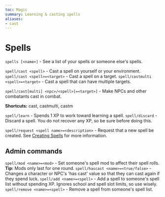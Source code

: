 ```yaml
---
toc: Magic
summary: Learning & casting spells
aliases:
- cast
---
```

# Spells
`spells [<name>]` - See a list of your spells or someone else's spells.

`spell/cast <spell>` - Cast a spell on yourself or your environment.
`spell/cast <spell>=<target>` - Cast a spell on a target.
`spell/castmulti <spell>=<target>` - Cast a spell that can have multiple targets.

`spell/cast[multi] <npc>/<spell>[=<target>]` - Make NPCs and other combatants cast in combat.

**Shortcuts:** cast, castmulti, castm

`spell/learn` <spell> - Spends 1 XP to work toward learning a spell.
`spell/discard` <spell> - Discard a spell. You do not recover any XP, so be sure before doing this.

`spell/request <spell name>=<description>` - Request that a new spell be created. See [Creating Spells](http://spiritlakemu.com/wiki/magic_system) for more information.

## Admin commands
`spell/mod <name>=<mod>` - Set someone's spell mod to affect their spell rolls.
**Tip:** Mods only last for one round.
`spell/hascast <name>=<true/false>` - Changes a character or NPC's 'has cast' value so that they can cast again if they spend luck.
`spell/add <name>=<spell>` - Add a spell to someone's spell list without spending XP. Ignores school and spell slot limits, so use wisely.
`spell/remove <name>=<spell>` - Remove a spell from someone's spell list.
